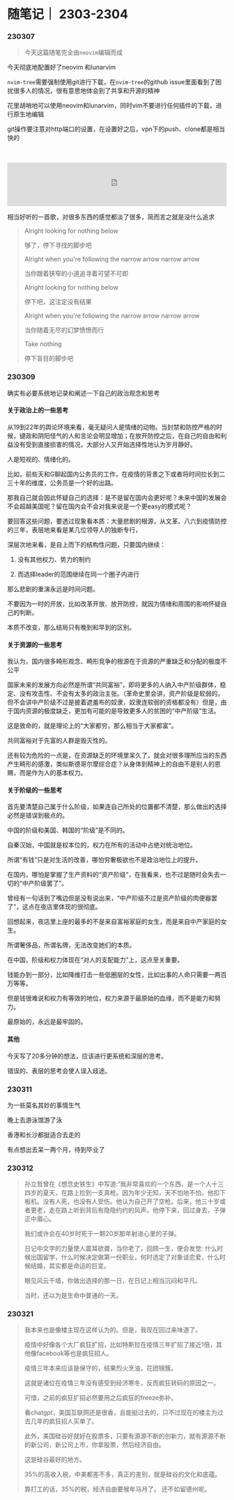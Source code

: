 # 随笔记｜ 2303-2304

### 230307

> 今天这篇随笔完全由`neovim`编辑而成

今天彻底地配置好了neovim 和lunarvim

`nvim-tree`需要强制使用git进行下载，在`nvim-tree`的github issue里面看到了困扰很多人的情况，很有意思地体会到了共享和开源的精神

花里胡哨地可以使用neovim和lunarvim，同时vim不要进行任何插件的下载，进行原生地编辑

git操作要注意对http端口的设置，在设置好之后，vpn下的push、clone都是相当快的
<br/>
<br/>
<br/>
<iframe frameborder="no" border="0" marginwidth="0" marginheight="0" width="100%" height="100" src="https://music.163.com/outchain/player?type=2&amp;id=28911983&amp;auto=0&amp;height=100"></iframe>

相当好听的一首歌，对很多东西的感觉都淡了很多，简而言之就是没什么追求
> Alright looking for nothing below
>
> 够了，停下寻找的脚步吧
>
> Alright when you're following the narrow arrow narrow arrow
>
> 当你跟着狭窄的小道追寻着可望不可即
>
> Alright looking for nothing below
>
> 停下吧，这注定没有结果
>
> Alright when you're following the narrow arrow narrow arrow
>
> 当你随着无尽的幻梦愤愤而行
>
> Take nothing
>
> 停下盲目的脚步吧


### 230309

确实有必要系统地记录和阐述一下自己的政治观念和思考

#### 关于政治上的一些思考

从19到22年的舆论环境来看，毫无疑问人是情绪的动物。当封禁和防控严格的时候，键政和阴阳怪气的人和言论会明显增加；在放开防控之后，在自己的自由和利益没有受到直接损害的情况，大部分人又开始选择性地认为岁月静好。

人是短视的、情绪化的。

比如，前些天和G聊起国内公务员的工作，在疫情的背景之下或者将时间拉长到二三十年的维度，公务员是一个好的出路。

那我自己就会因此怀疑自己的选择：是不是留在国内会更好呢？未来中国的发展会不会超越美国呢？留在国内会不会对我来说是一个更easy的模式呢？

要回答这些问题，要透过现象看本质：大量悲剧的根源，从文革、八六到疫情防控的三年，表层地来看是某几位领导人的独断专行，

深层次地来看，是自上而下的结构性问题，只要国内继续：

1. 没有其他权力、势力的制约

2. 而选择leader的范围继续在同一个圈子内进行

那么悲剧的重演永远是时间问题。

不要因为一时的开放，比如改革开放、放开防控，就因为情绪和周围的影响怀疑自己的判断。

本质不改变，那么结局只有晚到和早到的区别。


#### 关于资源的一些思考

我认为，国内很多畸形观念、畸形竞争的根源在于资源的严重缺乏和分配的极度不公平



国家未来的发展方向必然是所谓“共同富裕”，即将更多的人纳入中产阶级群体，稳定、没有攻击性、不会有太多的政治主张。（革命史里会讲，资产阶级是软弱的，但不会讲中产阶级不过是披着遮羞布的奴隶，奴隶连软弱的资格都没有）但是，由于国内资源的极度缺乏，更加有可能的是导致更多人的贫困的“中产阶级”生活。

这是致命的，就是理论上的“大家都穷，那么相当于大家都富”。

共同富裕对于先富的人群是毁灭性的。

还有较为危险的一点是，在资源缺乏的环境里呆久了，就会对很多理所应当的东西产生畸形的感激，类似斯德哥尔摩综合症？从身体到精神上的自由不是别人的恩赐，而是作为人的基本权力。


#### 关于阶级的一些思考

首先要清楚自己属于什么阶级，如果连自己所处的位置都不清楚，那么做出的选择必然是错误到极点的。

中国的阶级和美国、韩国的“阶级”是不同的。

自秦汉始，中国就是权本位的，权力在所有的活动中占绝对统治地位。

所谓“有钱”只是对生活的改善，哪怕穷奢极欲也不是政治地位上的提升。

在国内，哪怕是掌握了生产资料的“资产阶级”，在我看来，也不过是随时会失去一切的“中产阶级罢了”。

曾经有一句话到了嘴边但是没有说出来，“中产阶级不过是资产阶级的肉便器罢了”，这点在夜店里体现的很彻底。

回想起来，夜店里上座的最多的不是来自富裕家庭的女生，而是来自中产家庭的女生。

所谓奢侈品，所谓名牌，无法改变她们的本质。

在中国，阶级和权力体现在“对人的支配能力”上，这点至关重要。

钱能办到一部分，比如降维打击一些低圈层的女性，比如出事的人命只需要一两百万等等。

但是钱很难说和权力有等效的地位，权力来源于最原始的血缘，而不是能力和努力。

最原始的，永远是最牢固的。


#### 其他

今天写了20多分钟的想法，应该进行更系统和深层的思考。

错误的、表层的思考会使人误入歧途。



### 230311

为一些莫名其妙的事情生气

晚上去游泳馆游了泳

香港和长沙都挺适合去走的

有点想出去呆一两个月，待到毕业了



### 230312



> 孙立哲曾在《想念史铁生》中写道:“我非常喜欢的一个东西，是一个人十三四岁的夏天，在路上捡到一支真枪。因为年少无知，天不怕地不怕，他扣下板机。没有人死，也没有人受伤。他认为自己开了空枪。后来，他三十岁或者更老，走在路上听到背后有隐隐约约的风声。他停下来，回过身去，子弹正中眉心。
>
> 我们或许会在40岁时死于一颗20岁那年射进心里的子弹。
>
> 日记中文字的力量使人震耳欲聋，当你老了，回顾一生，便会发觉: 什么时候出国留学，什么时候决定做第一份职业，何时选定了对象谈恋爱，什么时候结婚，其实都是命运的巨变。
>
> 眼见风云千墙，你做出选择的那一日，在日记上相当沉闷和平凡。
>
> 当时，还以为是生命中普通的一天。




### 230321

> 我本来也是像楼主现在这样认为的。但是，我现在回过来味道了。
>
> 疫情中好像各个大厂疯狂扩招，比如特斯拉在疫情三年扩招了接近1倍，其他像facebook等也是疯狂招人。
>
> 疫情三年本来应该是保守的，结果烈火烹油，花团锦簇。
>
> 这就是诸位在疫情三年没有感受到经济寒冬，反而疯狂转码的原因之一。
>
> 可惜，之前的疯狂扩招必然要用之后疯狂的freeze弥补。
>
> 看chatgpt，美国互联网还是很香，且能挺过去的，只不过现在的楼主为过去几年的疯狂招人买单了。
>
> 此外，美国硅谷好就好在股票多，只要有源源不断的创新力，就有源源不断的新公司，新公司上市，你拿股票，然后经济自由。 
>
> 这是硅谷最好的地方。
>
> 35%的高收入税，中美都差不多，真正的差别，就是硅谷的文化和底蕴。
>
> 靠打工的话，35%的税，经济自由要猴年马月了。 还不如留德州呢。





